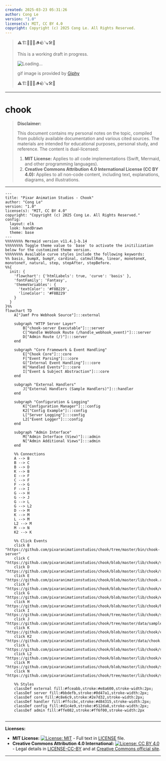 ```yaml
---
created: 2025-03-23 05:31:26
author: Cong Le
version: "1.0"
license(s): MIT, CC BY 4.0
copyright: Copyright (c) 2025 Cong Le. All Rights Reserved.
---
```



> ⚠️🏗️🚧🦺🧱🪵🪨🪚🛠️👷
> 
> This is a working draft in progress.
> 
> ![Loading...](https://media4.giphy.com/media/v1.Y2lkPTc5MGI3NjExMm13bjlhNXBtbXo3MnBlY3M3ZG84M2lieTBubXFva2t6MGswNWlmZyZlcD12MV9pbnRlcm5hbF9naWZfYnlfaWQmY3Q9Zw/wqd3gclLyCfPq/giphy.gif)
> 
> gif image is provided by [Giphy](https://giphy.com)
> 
> ⚠️🏗️🚧🦺🧱🪵🪨🪚🛠️👷

----


# chook
> **Disclaimer:**
>
> This document contains my personal notes on the topic,
> compiled from publicly available documentation and various cited sources.
> The materials are intended for educational purposes, personal study, and reference.
> The content is dual-licensed:
> 1. **MIT License:** Applies to all code implementations (Swift, Mermaid, and other programming languages).
> 2. **Creative Commons Attribution 4.0 International License (CC BY 4.0):** Applies to all non-code content, including text, explanations, diagrams, and illustrations.
---


```mermaid
---
title: "Pixar Animation Studios - Chook"
author: "Cong Le"
version: "1.0"
license(s): "MIT, CC BY 4.0"
copyright: "Copyright (c) 2025 Cong Le. All Rights Reserved."
config:
  layout: elk
  look: handDrawn
  theme: base
---
%%%%%%%% Mermaid version v11.4.1-b.14
%%%%%%%% Toggle theme value to `base` to activate the initilization below for the customized theme version.
%%%%%%%% Available curve styles include the following keywords:
%% basis, bumpX, bumpY, cardinal, catmullRom, linear, monotoneX, monotoneY, natural, step, stepAfter, stepBefore.
%%{
  init: {
    'flowchart': {'htmlLabels': true, 'curve': 'basis' },
    'fontFamily': 'Fantasy',
    'themeVariables': {
      'textColor': '#F8B229',
      'lineColor': '#F8B229'
    }
  }
}%%
flowchart TD
    A["Jamf Pro Webhook Source"]:::external

    subgraph "HTTP Server Layer"
        B["chook-server Executable"]:::server
        C["Handle Webhook Route (/handle_webhook_event)"]:::server
        D["Admin Route (/)"]:::server
    end

    subgraph "Core Framework & Event Handling"
        E["Chook Core"]:::core
        F["Event Parsing"]:::core
        G["Internal Event Handling"]:::core
        H["Handled Events"]:::core
        I["Event & Subject Abstraction"]:::core
    end

    subgraph "External Handlers"
        J["External Handlers (Sample Handlers)"]:::handler
    end

    subgraph "Configuration & Logging"
        K["Configuration Manager"]:::config
        K2["Config Example"]:::config
        L["Server Logging"]:::config
        L2["Event Logger"]:::config
    end

    subgraph "Admin Interface"
        M["Admin Interface (View)"]:::admin
        N["Admin Additional Views"]:::admin
    end

    %% Connections
    A --> B
    B --> C
    B --> D
    K --> B
    E --> F
    C --> F
    F --> G
    F --> I
    G --> H
    G --> J
    G --> L
    G --> L2
    D --> M
    K --> M
    L --> M
    L2 --> M
    M --> N
    K2 --> K

    %% Click Events
    click B "https://github.com/pixaranimationstudios/chook/tree/master/bin/chook-server"
    click C "https://github.com/pixaranimationstudios/chook/blob/master/lib/chook/server/routes/handle_webhook_event.rb"
    click D "https://github.com/pixaranimationstudios/chook/blob/master/lib/chook/server/routes/home.rb"
    click E "https://github.com/pixaranimationstudios/chook/blob/master/lib/chook.rb"
    click F "https://github.com/pixaranimationstudios/chook/blob/master/lib/chook/event.rb"
    click G "https://github.com/pixaranimationstudios/chook/blob/master/lib/chook/event_handling.rb"
    click H "https://github.com/pixaranimationstudios/chook/blob/master/lib/chook/handled_events.rb"
    click I "https://github.com/pixaranimationstudios/chook/tree/master/lib/chook/subject"
    click J "https://github.com/pixaranimationstudios/chook/tree/master/data/sample_handlers"
    click K "https://github.com/pixaranimationstudios/chook/blob/master/lib/chook/configuration.rb"
    click K2 "https://github.com/pixaranimationstudios/chook/blob/master/data/chook.conf.example"
    click L "https://github.com/pixaranimationstudios/chook/blob/master/lib/chook/server/log.rb"
    click L2 "https://github.com/pixaranimationstudios/chook/blob/master/lib/chook/event/handled_event_logger.rb"
    click M "https://github.com/pixaranimationstudios/chook/blob/master/lib/chook/server/views/admin.haml"
    click N "https://github.com/pixaranimationstudios/chook/tree/master/lib/chook/server/views"

    %% Styles
    classDef external fill:#fceabb,stroke:#e8a600,stroke-width:2px;
    classDef server fill:#bbdefb,stroke:#0d47a1,stroke-width:2px;
    classDef core fill:#c8e6c9,stroke:#2e7d32,stroke-width:2px;
    classDef handler fill:#ffccbc,stroke:#d84315,stroke-width:2px;
    classDef config fill:#d1c4e9,stroke:#512da8,stroke-width:2px;
    classDef admin fill:#ffe082,stroke:#ff6f00,stroke-width:2px
    
```



---
**Licenses:**

- **MIT License:**  [![License: MIT](https://img.shields.io/badge/License-MIT-yellow.svg)](LICENSE) - Full text in [LICENSE](LICENSE) file.
- **Creative Commons Attribution 4.0 International:** [![License: CC BY 4.0](https://licensebuttons.net/l/by/4.0/88x31.png)](LICENSE-CC-BY) - Legal details in [LICENSE-CC-BY](LICENSE-CC-BY) and at [Creative Commons official site](http://creativecommons.org/licenses/by/4.0/).

---
